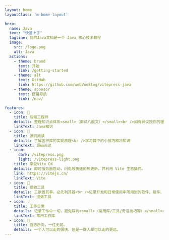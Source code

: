 ```yaml
---
layout: home
layoutClass: 'm-home-layout'

hero:
  name: Java
  text: "快速上手"
  tagline: 我的Java文档是一个 Java 核心技术教程
  image:
    src: /logo.png
    alt: Java
  actions:
    - theme: brand
      text: 开始
      link: /getting-started
    - theme: alt
      text: GitHub
      link: https://github.com/webVueBlog/vitepress-java
    - theme: sponsor
      text: 搭建导航
      link: /nav/

features:
  - icon: 📖
    title: 后端工程师
    details: 整理知识点体系<small>（面试八股文）</small><br />如有异议按你的理解为主
    linkText: Java知识
  - icon: 📘
    title: 源码阅读
    details: 了解各种库的实现原理<br />学习其中的小技巧和冷知识
    linkText: 源码阅读
  - icon: 
      dark: /vitepress.png
      light: /vitepress-light.png
    title: 享受Vite DX
    details: 即时服务器启动，闪电般快速的热更新，并利用 Vite 生态插件。
    link: https://vitejs.cn/
    linkText: Vite
  - icon: 🧰
    title: 提效工具
    details: 工欲善其事，必先利其器<br />记录开发和日常使用中所用到的软件、插件、扩展等
    linkText: 提效工具
  - icon: 💡
    title: 工作日常
    details: 记录工作中一切，避免踩坑<small>（常用库/工具/奇淫技巧等）</small><br />
    linkText: 常用工作库
  - icon: 🚀
    title: 吾志所向，一往无前。
    details: 一个人可以走的很快，但是一群人却可以走的更远。
---
```


<style>
:root {
  --vp-home-hero-name-color: transparent;
  --vp-home-hero-name-background: -webkit-linear-gradient(120deg, #bd34fe, #41d1ff);


  --vp-home-hero-image-background-image: linear-gradient(-45deg, #bd34fe 50%, #47caff 50%);
  --vp-home-hero-image-filter: blur(40px);
}
/*爱的魔力转圈圈*/
.m-home-layout .image-src:hover {
  transform: translate(-50%, -50%) rotate(666turn);
  transition: transform 59s 1s cubic-bezier(0.3, 0, 0.8, 1);
}

.m-home-layout .details small {
  opacity: 0.8;
}

.m-home-layout .bottom-small {
  display: block;
  margin-top: 2em;
  text-align: right;
}
</style>
